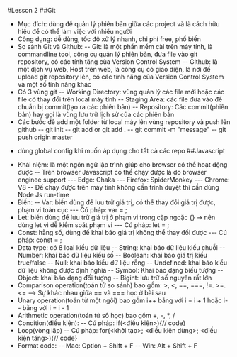 #Lesson 2
##Git
- Mục đích: dùng để quản lý phiên bản giữa các project và là cách hữu hiệu để có thể làm việc với nhiều người
- Công dụng: dễ dùng, tốc độ xử lý nhanh, chi phí free, phổ biến
- So sánh Git và Github:
-- Git: là một phần mềm cài trên máy tính, là commandline tool, công cụ quản lý phiên bản, đưa file vào git repository, có các tính tăng của Version Control System
-- Github: là một dịch vụ web, Host trên web, là công cụ có giao diện, là nơi để upload git repository lên, có các tính năng của Version Control System và một số tính năng khác
- Có 3 vùng git
-- Working Directory: vùng quản lý các file mới hoặc các file có thay đổi trên local máy tính
-- Staging Area: các file đưa vào để chuẩn bị commit(tạo ra các phiên bản)
-- Repository: Các commit(phiên bản) hay gọi là vùng lưu trữ lịch sử của các phiên bản
- Các bước để add một folder từ local máy lên vùng repository và push lên github
-- git init
-- git add <filename> or git add .
-- git commit -m "message"
-- git push origin master
* dùng global config khi muốn áp dụng cho tất cả các repo 
##Javascript
- Khái niệm: là một ngôn ngữ lập trình giúp cho browser có thể hoạt động được
-- Trên browser Javascript có thể chạy được là do browser enginee support
--- Edge: Chaka
--- Firefox: SpiderMonkey
--- Chrome: V8
-- Để chạy được trên máy tính không cần trình duyệt thì cần dùng Node Js run-time
- Biến:
-- Var: biến dùng để lưu trữ giá trị, có thể thay đổi giá trị được, phạm vi toàn cục
--- Cú pháp: var <tenbien> = <giatri>;
- Let: biến dùng để lưu trữ giá trị ở phạm vi trong cặp ngoặc {} -> nên dùng let vì dễ kiểm soát phạm vi
--- Cú pháp: let <tenbien> = <giatri>;
- Const: hằng số, dùng để khai báo giá trị không thể thay đổi được
--- Cú pháp: const <name> = <value>;
- Data type: có 8 loại kiểu dữ liệu
-- String: khai báo dữ liệu kiểu chuỗi
-- Number: khai báo dữ liệu kiểu số
-- Boolean: khai báo giá trị kiểu true/false
-- Null: khai báo kiểu dữ liệu rỗng
-- Undefined: khai báo kiểu dữ liệu không được định nghĩa
-- Symbol: Khai báo dạng biểu tượng
-- Object: khai báo dạng đối tượng
-- Bigint: lưu trữ số nguyên rất lớn
- Comparison operation(toán tử so sánh) bao gồm: >, <, ==, ===, !=. >=. <=
--> Sự khác nhau giữa == và  === học ở bài sau
- Unary operation(toán tử một ngôi) bao gồm i++ bằng với  i = i + 1 hoặc i-- bằng với i = i - 1
- Arithmetic operation(toán tử số học) bao gồm +, -, *, /
- Condition(điều kiện):
-- Cú pháp: if(<điều kiện>){// code}
- Loop(vòng lặp)
-- Cú pháp: for(<khởi tạo>; <điều kiện dừng>; <điều kiện tăng>){// code}
- Format code:
-- Mac: Option + Shift + F
-- Win: Alt + Shift + F